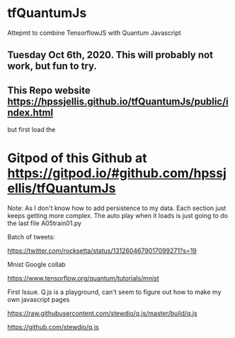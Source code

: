 # tfQuantumJs
Attepmt to combine TensorflowJS with Quantum Javascript



## Tuesday Oct 6th, 2020. This will probably not work, but fun to try.

## This Repo website https://hpssjellis.github.io/tfQuantumJs/public/index.html  


but first load the 

# Gitpod of this Github at https://gitpod.io/#github.com/hpssjellis/tfQuantumJs

Note: As I don't know how  to add persistence to my data. Each section just keeps getting more complex. 
The auto play when it loads is just going to do the last file A05train01.py


Batch of tweets: 


https://twitter.com/rocksetta/status/1312604679017099271?s=19


Mnist Google collab

https://www.tensorflow.org/quantum/tutorials/mnist





First Issue. Q.js is a playground, can't seem to figure out how to make my own javascript pages






https://raw.githubusercontent.com/stewdio/q.js/master/build/q.js



https://github.com/stewdio/q.js




